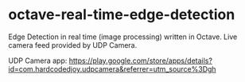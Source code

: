 # octave-real-time-edge-detection
Edge Detection in real time (image processing) written in Octave. Live camera feed provided by UDP Camera.

UDP Camera app:
https://play.google.com/store/apps/details?id=com.hardcodedjoy.udpcamera&referrer=utm_source%3Dgh
